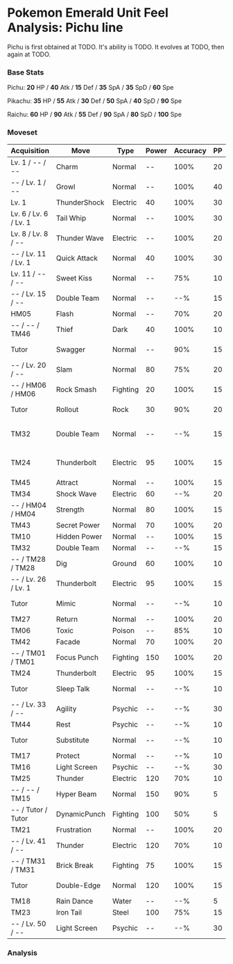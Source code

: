 # Pokemon Emerald Unit Feel Analysis: Pichu line

Pichu is first obtained at TODO. It's ability is TODO. It evolves at TODO, then again at TODO.

### Base Stats

Pichu: **20** HP / **40** Atk / **15** Def / **35** SpA / **35** SpD / **60** Spe

Pikachu: **35** HP / **55** Atk / **30** Def / **50** SpA / **40** SpD / **90** Spe

Raichu: **60** HP / **90** Atk / **55** Def / **90** SpA / **80** SpD / **100** Spe

### Moveset

|Acquisition          |Move        |Type    |Power|Accuracy|PP |Notes                    |
|---                  |---         |---     |---  |---     |---|---                      |
|Lv. 1 / -- / --      |Charm       |Normal  |--   |100%    |20 |                         |
|-- / Lv. 1 / --      |Growl       |Normal  |--   |100%    |40 |                         |
|Lv. 1                |ThunderShock|Electric|40   |100%    |30 |                         |
|Lv. 6 / Lv. 6 / Lv. 1|Tail Whip   |Normal  |--   |100%    |30 |                         |
|Lv. 8 / Lv. 8 / --   |Thunder Wave|Electric|--   |100%    |20 |                         |
|-- / Lv. 11 / Lv. 1  |Quick Attack|Normal  |40   |100%    |30 |                         |
|Lv. 11 / -- / --     |Sweet Kiss  |Normal  |--   |75%     |10 |                         |
|-- / Lv. 15 / --     |Double Team |Normal  |--   |--%     |15 |                         |
|HM05                 |Flash       |Normal  |--   |70%     |20 |                         |
|-- / -- / TM46       |Thief       |Dark    |40   |100%    |10 |                         |
|Tutor                |Swagger     |Normal  |--   |90%     |15 |Emerald only             |
|-- / Lv. 20 / --     |Slam        |Normal  |80   |75%     |20 |                         |
|-- / HM06 / HM06     |Rock Smash  |Fighting|20   |100%    |15 |                         |
|Tutor                |Rollout     |Rock    |30   |90%     |20 |Emerald only             |
|TM32                 |Double Team |Normal  |--   |--%     |15 |Buy at Game Corner       |
|TM24                 |Thunderbolt |Electric|95   |100%    |15 |Buy at Game Corner       |
|TM45                 |Attract     |Normal  |--   |100%    |15 |                         |
|TM34                 |Shock Wave  |Electric|60   |--%     |20 |                         |
|-- / HM04 / HM04     |Strength    |Normal  |80   |100%    |15 |                         |
|TM43                 |Secret Power|Normal  |70   |100%    |20 |                         |
|TM10                 |Hidden Power|Normal  |--   |100%    |15 |                         |
|TM32                 |Double Team |Normal  |--   |--%     |15 |                         |
|-- / TM28 / TM28     |Dig         |Ground  |60   |100%    |10 |                         |
|-- / Lv. 26 / Lv. 1  |Thunderbolt |Electric|95   |100%    |15 |                         |
|Tutor                |Mimic       |Normal  |--   |--%     |10 |Emerald only             |
|TM27                 |Return      |Normal  |--   |100%    |20 |                         |
|TM06                 |Toxic       |Poison  |--   |85%     |10 |                         |
|TM42                 |Facade      |Normal  |70   |100%    |20 |                         |
|-- / TM01 / TM01     |Focus Punch |Fighting|150  |100%    |20 |                         |
|TM24                 |Thunderbolt |Electric|95   |100%    |15 |                         |
|Tutor                |Sleep Talk  |Normal  |--   |--%     |10 |Emerald only             |
|-- / Lv. 33 / --     |Agility     |Psychic |--   |--%     |30 |                         |
|TM44                 |Rest        |Psychic |--   |--%     |10 |                         |
|Tutor                |Substitute  |Normal  |--   |--%     |10 |Emerald only             |
|TM17                 |Protect     |Normal  |--   |--%     |10 |                         |
|TM16                 |Light Screen|Psychic |--   |--%     |30 |                         |
|TM25                 |Thunder     |Electric|120  |70%     |10 |                         |
|-- / -- / TM15       |Hyper Beam  |Normal  |150  |90%     |5  |                         |
|-- / Tutor / Tutor   |DynamicPunch|Fighting|100  |50%     |5  |Emerald only             |
|TM21                 |Frustration |Normal  |--   |100%    |20 |                         |
|-- / Lv. 41 / --     |Thunder     |Electric|120  |70%     |10 |                         |
|-- / TM31 / TM31     |Brick Break |Fighting|75   |100%    |15 |                         |
|Tutor                |Double-Edge |Normal  |120  |100%    |15 |Emerald only             |
|TM18                 |Rain Dance  |Water   |--   |--%     |5  |                         |
|TM23                 |Iron Tail   |Steel   |100  |75%     |15 |                         |
|-- / Lv. 50 / --     |Light Screen|Psychic |--   |--%     |30 |                         |

### Analysis